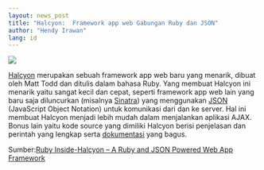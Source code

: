```yaml
---
layout: news_post
title: "Halcyon:  Framework app web Gabungan Ruby dan JSON"
author: "Hendy Irawan"
lang: id
---
```


![](http://farm3.static.flickr.com/2326/2362394363_687c5791d7_m.jpg)

[Halcyon][1] merupakan sebuah framework app web baru yang menarik,
dibuat oleh Matt Todd dan ditulis dalam bahasa Ruby. Yang membuat
Halcyon ini menarik yaitu sangat kecil dan cepat, seperti framework app
web lain yang baru saja diluncurkan (misalnya [Sinatra][2]) yang
menggunakan [JSON][3] (JavaScript Object Notation) untuk komunikasi dari
dan ke server. Hal ini membuat Halcyon menjadi lebih mudah dalam
menjalankan aplikasi AJAX. Bonus lain yaitu kode source yang dimiliki
Halcyon berisi penjelasan dan perintah yang lengkap serta
[dokumentasi][4] yang bagus.

Sumber:[Ruby Inside-Halcyon – A Ruby and JSON Powered Web App
Framework][5]



[1]: http://halcyon.rubyforge.org/
[2]: http://sinatra.rubyforge.org/
[3]: http://json.org/
[4]: http://halcyon.rubyforge.org/doc/
[5]: http://www.rubyinside.com/halcyon-a-ruby-and-json-powered-web-app-framework-684.html
